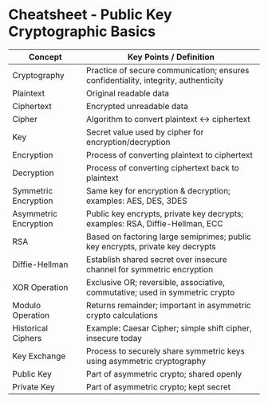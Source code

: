 # Cheatsheet - Public Key Cryptographic Basics

| Concept                     | Key Points / Definition                                                                 |
|------------------------------|----------------------------------------------------------------------------------------|
| Cryptography                 | Practice of secure communication; ensures confidentiality, integrity, authenticity    |
| Plaintext                    | Original readable data                                                                 |
| Ciphertext                   | Encrypted unreadable data                                                              |
| Cipher                       | Algorithm to convert plaintext ↔ ciphertext                                           |
| Key                          | Secret value used by cipher for encryption/decryption                                  |
| Encryption                   | Process of converting plaintext to ciphertext                                         |
| Decryption                   | Process of converting ciphertext back to plaintext                                     |
| Symmetric Encryption         | Same key for encryption & decryption; examples: AES, DES, 3DES                         |
| Asymmetric Encryption        | Public key encrypts, private key decrypts; examples: RSA, Diffie-Hellman, ECC         |
| RSA                          | Based on factoring large semiprimes; public key encrypts, private key decrypts         |
| Diffie-Hellman               | Establish shared secret over insecure channel for symmetric encryption                |
| XOR Operation                | Exclusive OR; reversible, associative, commutative; used in symmetric crypto          |
| Modulo Operation             | Returns remainder; important in asymmetric crypto calculations                         |
| Historical Ciphers           | Example: Caesar Cipher; simple shift cipher, insecure today                            |
| Key Exchange                 | Process to securely share symmetric keys using asymmetric cryptography                 |
| Public Key                   | Part of asymmetric crypto; shared openly                                              |
| Private Key                  | Part of asymmetric crypto; kept secret                                                 |

